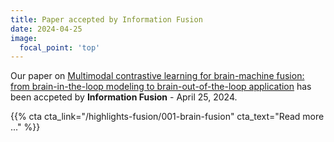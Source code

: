 ```yaml
---
title: Paper accepted by Information Fusion
date: 2024-04-25
image:
  focal_point: 'top'
---
```


Our paper on [Multimodal contrastive learning for brain-machine fusion: from brain-in-the-loop modeling to brain-out-of-the-loop application]() has been accpeted by **Information Fusion** - April 25, 2024. 

<!--more-->

{{% cta cta_link="/highlights-fusion/001-brain-fusion" cta_text="Read more ..." %}}